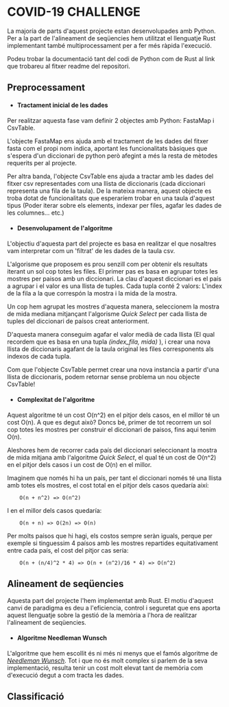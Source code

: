 # COVID-19 CHALLENGE

La majoría de parts d'aquest projecte estan desenvolupades amb Python. Per a la part de l'alineament de seqüencies hem utilitzat el llenguatje Rust implementant també multiprocessament per a fer més ràpida l'execució.

Podeu trobar la documentació tant del codi de Python com de Rust al link que trobareu al fitxer readme del repositori.

## Preprocessament

+ #### Tractament inicial de les dades

Per realitzar aquesta fase vam definir 2 objectes amb Python: FastaMap i CsvTable.

L'objecte FastaMap ens ajuda amb el tractament de les dades del fitxer fasta com el propi nom indica, aportant les funcionalitats bàsiques que s'espera d'un diccionari de python però afegint a més la resta de mètodes requerits per al projecte.

Per altra banda, l'objecte CsvTable ens ajuda a tractar amb les dades del fitxer csv representades com una llista de diccionaris (cada diccionari representa una fila de la taula). De la mateixa manera, aquest objecte es troba dotat de funcionalitats que esperaríem trobar en una taula d'aquest tipus (Poder iterar sobre els elements, indexar per files, agafar les dades de les columnes... etc.)

+ #### Desenvolupament de l'algoritme

L'objectiu d'aquesta part del projecte es basa en realitzar el que nosaltres vam interpretar com un 'filtrat' de les dades de la taula csv.

L'algorisme que proposem es prou senzill com per obtenir els resultats iterant un sol cop totes les files. El primer pas es basa en agrupar totes les mostres per paisos amb un diccionari. La clau d'aquest diccionari es el país a agrupar i el valor es una llista de tuples. Cada tupla conté 2 valors: L'index de la fila a la que correspón la mostra i la mida de la mostra.

Un cop hem agrupat les mostres d'aquesta manera, seleccionem la mostra de mida mediana mitjançant l'algorisme *Quick Select* per cada llista de tuples del diccionari de paísos creat anteriorment.

D'aquesta manera conseguim agafar el valor medià de cada llista (El qual recordem que es basa en una tupla *(index_fila, mida)* ), i crear una nova llista de diccionaris agafant de la taula original les files corresponents als indexos de cada tupla.

Com que l'objecte CsvTable permet crear una nova instancia a partir d'una llista de diccionaris, podem retornar sense problema un nou objecte CsvTable!

+ #### Complexitat de l'algoritme

Aquest algoritme té un cost O(n^2) en el pitjor dels casos, en el millor té un cost O(n).
A que es degut això? Doncs bé, primer de tot recorrem un sol cop totes les mostres per construir el diccionari de paisos, fins aqui tenim O(n).

Aleshores hem de recorrer cada país del diccionari seleccionant la mostra de mida mitjana amb l'algoritme *Quick Select*, el qual té un cost de O(n^2) en el pitjor dels casos i un cost de O(n) en el millor. 

Imaginem que només hi ha un país, per tant el diccionari només té una llista amb totes els mostres, el cost total en el pitjor dels casos quedaría així:
```
	O(n + n^2) => O(n^2)
```
I en el millor dels casos quedaría:
```
	O(n + n) => O(2n) => O(n)
```
Per molts paísos que hi hagi, els costos sempre seràn iguals, perque per exemple si tinguessim 4 paísos amb les mostres repartides equitativament entre cada país, el cost del pitjor cas sería:
```
	O(n + (n/4)^2 * 4) => O(n + (n^2)/16 * 4) => O(n^2)
```

## Alineament de seqüencies

Aquesta part del projecte l'hem implementat amb Rust. El motiu d'aquest canvi de paradigma es deu a l'eficiencia, control i seguretat que ens aporta aquest llenguatje sobre la gestió de la memòria a l'hora de realitzar l'alineament de seqüencies.

+ #### Algoritme Needleman Wunsch

L'algoritme que hem escollit és ni més ni menys que el famós algoritme de *[Needleman Wunsch](https://en.wikipedia.org/wiki/Needleman%E2%80%93Wunsch_algorithm)*.
Tot i que no és molt complex si parlem de la seva implementació, resulta tenir un cost molt elevat tant de memòria com d'execució degut a com tracta les dades.



## Classificació


